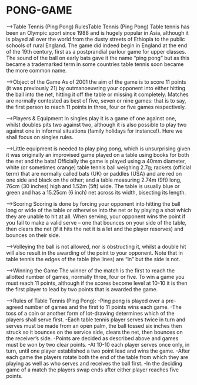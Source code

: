# PONG-GAME
-->Table Tennis (Ping Pong) RulesTable Tennis (Ping Pong)
Table tennis has been an Olympic sport since 1988 and is hugely popular in Asia, 
although it is played all over the world from the dusty streets of Ethiopia to the public schools of rural England. 
The game did indeed begin in England at the end of the 19th century, first as a postprandial parlour game for upper classes.
The sound of the ball on early bats gave it the name “ping pong” but as this became a trademarked term in some countries table tennis soon became the more common name.

-->Object of the Game
As of 2001 the aim of the game is to score 11 points (it was previously 21) by outmanoeuvring your opponent into 
either hitting the ball into the net, hitting it off the table or missing it completely.
Matches are normally contested as best of five, seven or nine games:
that is to say, the first person to reach 11 points in three, four or five games respectively.

-->Players & Equipment
In singles play it is a game of one against one, whilst doubles pits two against two,
although it is also possible to play two against one in informal situations (family holidays for instance!).
Here we shall focus on singles rules.

-->Little equipment is needed to play ping pong, which is unsurprising given it was originally an improvised game played on a table using 
books for both the net and the bats! Officially the game is played using a 40mm diameter, 
white (or sometimes orange) table tennis ball weighing 2.7g; rackets (official term)
that are normally called bats (UK) or paddles (USA) and are red on one side and black on the other;
and a table measuring 2.74m (9ft) long, 76cm (30 inches) high and 1.52m (5ft) wide.
The table is usually blue or green and has a 15.25cm (6 inch) net across its width, bisecting its length.

-->Scoring
Scoring is done by forcing your opponent into hitting the ball long or wide of the table or otherwise
into the net or by playing a shot which they are unable to hit at all. When serving,
your opponent wins the point if you fail to make a valid serve – one that bounces on your side of the table,
then clears the net (if it hits the net it is a let and the player reserves) and bounces on their side.

-->Volleying the ball is not allowed, nor is obstructing it, whilst a double hit will also result in the awarding of the point to your opponent.
Note that in table tennis the edges of the table (the lines) are “in” but the side is not.

-->Winning the Game
The winner of the match is the first to reach the allotted number of games, normally three, four or five.
To win a game you must reach 11 points, although if the scores become level at 10-10 it is then the first player to lead by two points that is awarded the game.

-->Rules of Table Tennis (Ping Pong):
-Ping pong is played over a pre-agreed number of games and the first to 11 points wins each game.
-The toss of a coin or another form of lot-drawing determines which of the players shall serve first.
-Each table tennis player serves twice in turn and serves must be made from an open palm,
the ball tossed six inches then struck so it bounces on the service side, clears the net, then bounces on the receiver’s side.
-Points are decided as described above and games must be won by two clear points.
-At 10-10 each player serves once only, in turn, until one player established a two point lead and wins the game.
-After each game the players rotate both the end of the table from which they are playing as well as who serves and receives the ball first.
-In the deciding game of a match the players swap ends after either player reaches five points.

